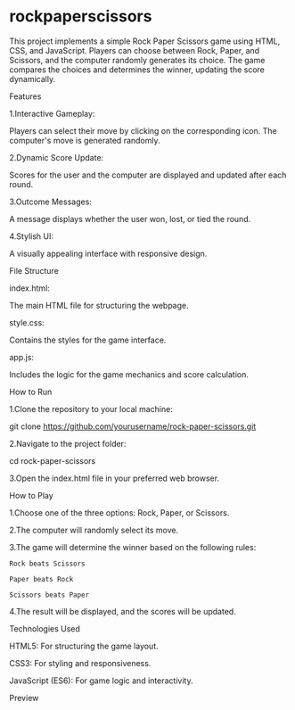 # rockpaperscissors


This project implements a simple Rock Paper Scissors game using HTML, CSS, and JavaScript. Players can choose between Rock, Paper, and Scissors, and the computer randomly generates its choice. The game compares the choices and determines the winner, updating the score dynamically.




Features


1.Interactive Gameplay:

Players can select their move by clicking on the corresponding icon. The computer's move is generated randomly.


2.Dynamic Score Update:

Scores for the user and the computer are displayed and updated after each round.


3.Outcome Messages:

A message displays whether the user won, lost, or tied the round.


4.Stylish UI:

A visually appealing interface with responsive design.




File Structure


index.html:

The main HTML file for structuring the webpage.



style.css:

Contains the styles for the game interface.



app.js:

Includes the logic for the game mechanics and score calculation.





How to Run


1.Clone the repository to your local machine:

git clone https://github.com/yourusername/rock-paper-scissors.git

2.Navigate to the project folder:

cd rock-paper-scissors

3.Open the index.html file in your preferred web browser.





How to Play

1.Choose one of the three options: Rock, Paper, or Scissors.

2.The computer will randomly select its move.

3.The game will determine the winner based on the following rules:
  
    Rock beats Scissors
  
    Paper beats Rock
    
    Scissors beats Paper

4.The result will be displayed, and the scores will be updated.





Technologies Used

HTML5: For structuring the game layout.

CSS3: For styling and responsiveness.

JavaScript (ES6): For game logic and interactivity.





Preview




